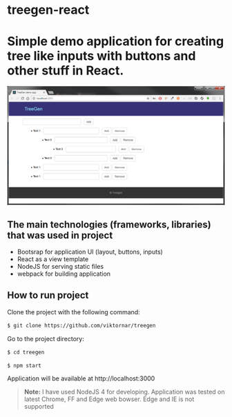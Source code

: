 # treegen-react
Simple demo application for creating tree like inputs with buttons and other stuff in React.
===================

![image](https://raw.githubusercontent.com/viktornar/treegen-react/master/images/application.png)

The main technologies (frameworks, libraries) that was used in project
-------------
- Bootsrap for application UI (layout, buttons, inputs)
- React as a view template
- NodeJS for serving static files
- webpack for building application

How to run project
-------------

Clone the project with the following command:

```bash
$ git clone https://github.com/viktornar/treegen
```

Go to the project directory:

```bash
$ cd treegen
```

```bash
$ npm start
```

Application will be available at http://localhost:3000

> **Note:**
> I have used NodeJS 4 for developing.
> Application was tested on latest Chrome, FF and Edge web bowser. Edge and IE is not supported

